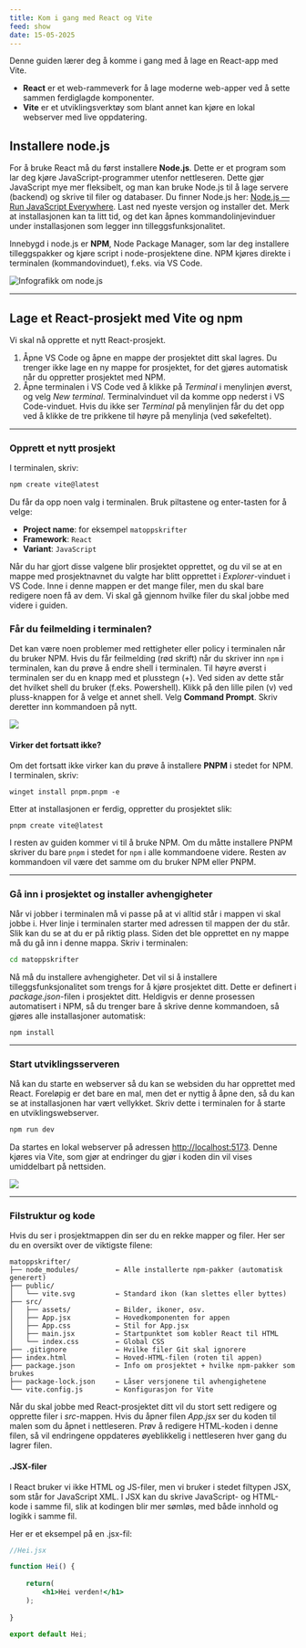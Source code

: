 ```yaml
---
title: Kom i gang med React og Vite
feed: show
date: 15-05-2025
---
```



Denne guiden lærer deg å komme i gang med å lage en React-app med Vite.

* **React** er et web-rammeverk for å lage moderne web-apper ved å sette sammen ferdiglagde komponenter.
* **Vite** er et utviklingsverktøy som blant annet kan kjøre en lokal webserver med live oppdatering.

## Installere node.js
For å bruke React må du først installere **Node.js**. Dette er et program som lar deg kjøre JavaScript-programmer utenfor nettleseren. Dette gjør JavaScript mye mer fleksibelt, og man kan bruke Node.js til å lage servere (backend) og skrive til filer og databaser. Du finner Node.js her: [Node.js — Run JavaScript Everywhere](https://nodejs.org/en). Last ned nyeste versjon og installer det. Merk at installasjonen kan ta litt tid, og det kan åpnes kommandolinjevinduer under installasjonen som legger inn tilleggsfunksjonalitet.

Innebygd i node.js er **NPM**, Node Package Manager, som lar deg installere tilleggspakker og kjøre script i node-prosjektene dine. NPM kjøres direkte i terminalen (kommandovinduet), f.eks. via VS Code.

![Infografikk om node.js](/assets/img/react/npm-infographic.png)


---

## Lage et React-prosjekt med Vite og npm

Vi skal nå opprette et nytt React-prosjekt. 
1. Åpne VS Code og åpne en mappe der prosjektet ditt skal lagres. Du trenger ikke lage en ny mappe for prosjektet, for det gjøres automatisk når du oppretter prosjektet med NPM. 
2. Åpne terminalen i VS Code ved å klikke på *Terminal* i menylinjen øverst, og velg *New terminal*. Terminalvinduet vil da komme opp nederst i VS Code-vinduet. Hvis du ikke ser *Terminal* på menylinjen får du det opp ved å klikke de tre prikkene til høyre på menylinja (ved søkefeltet).

---
### Opprett et nytt prosjekt

I terminalen, skriv:

```bash
npm create vite@latest
```

Du får da opp noen valg i terminalen. Bruk piltastene og enter-tasten for å velge:

- **Project name**: for eksempel `matoppskrifter`
- **Framework**: `React`
- **Variant**: `JavaScript`

Når du har gjort disse valgene blir prosjektet opprettet, og du vil se at en mappe med prosjektnavnet du valgte har blitt opprettet i *Explorer*-vinduet i VS Code. Inne i denne mappen er det mange filer, men du skal bare redigere noen få av dem. Vi skal gå gjennom hvilke filer du skal jobbe med videre i guiden.

### Får du feilmelding i terminalen?
Det kan være noen problemer med rettigheter eller policy i terminalen når du bruker NPM. Hvis du får feilmelding (rød skrift) når du skriver inn `npm` i terminalen, kan du prøve å endre shell i terminalen. Til høyre øverst i terminalen ser du en knapp med et plusstegn (+). Ved siden av dette står det hvilket shell du bruker (f.eks. Powershell). Klikk på den lille pilen (v) ved pluss-knappen for å velge et annet shell. Velg **Command Prompt**. Skriv deretter inn kommandoen på nytt.

![](/assets/img/react/select-shell.png)

#### Virker det fortsatt ikke?
Om det fortsatt ikke virker kan du prøve å installere **PNPM** i stedet for NPM. I terminalen, skriv:

```shell
winget install pnpm.pnpm -e
```

Etter at installasjonen er ferdig, oppretter du prosjektet slik:

```shell
pnpm create vite@latest
```
I resten av guiden kommer vi til å bruke NPM. Om du måtte installere PNPM skriver du bare `pnpm` i stedet for `npm` i alle kommandoene videre. Resten av kommandoen vil være det samme om du bruker NPM eller PNPM.

---

### Gå inn i prosjektet og installer avhengigheter
Når vi jobber i terminalen må vi passe på at vi alltid står i mappen vi skal jobbe i. Hver linje i terminalen starter med adressen til mappen der du står. Slik kan du se at du er på riktig plass. Siden det ble opprettet en ny mappe må du gå inn i denne mappa. Skriv i terminalen:

```bash
cd matoppskrifter
```

Nå må du installere avhengigheter. Det vil si å installere tilleggsfunksjonalitet som trengs for å kjøre prosjektet ditt. Dette er definert i *package.json*-filen i prosjektet ditt. Heldigvis er denne prosessen automatisert i NPM, så du trenger bare å skrive denne kommandoen, så gjøres alle installasjoner automatisk:

```shell
npm install
```


---

### Start utviklingsserveren
Nå kan du starte en webserver så du kan se websiden du har opprettet med React. Foreløpig er det bare en mal, men det er nyttig å åpne den, så du kan se at installasjonen har vært vellykket. Skriv dette i terminalen for å starte en utviklingswebserver.

```bash
npm run dev
```

Da startes en lokal webserver på adressen [http://localhost:5173](http://localhost:5173/). Denne kjøres via Vite, som gjør at endringer du gjør i koden din vil vises umiddelbart på nettsiden.

![](/assets/img/react/vite-react-template.png)

---

### Filstruktur og kode

Hvis du ser i prosjektmappen din ser du en rekke mapper og filer. Her ser du en oversikt over de viktigste filene:

```pgsql
matoppskrifter/
├── node_modules/         ← Alle installerte npm-pakker (automatisk generert)
├── public/
│   └── vite.svg          ← Standard ikon (kan slettes eller byttes)
├── src/
│   ├── assets/           ← Bilder, ikoner, osv.
│   ├── App.jsx           ← Hovedkomponenten for appen
│   ├── App.css           ← Stil for App.jsx
│   ├── main.jsx          ← Startpunktet som kobler React til HTML
│   └── index.css         ← Global CSS
├── .gitignore            ← Hvilke filer Git skal ignorere
├── index.html            ← Hoved-HTML-filen (roten til appen)
├── package.json          ← Info om prosjektet + hvilke npm-pakker som brukes
├── package-lock.json     ← Låser versjonene til avhengighetene
└── vite.config.js        ← Konfigurasjon for Vite

```

Når du skal jobbe med React-prosjektet ditt vil du stort sett redigere og opprette filer i *src*-mappen. Hvis du åpner filen *App.jsx* ser du koden til malen som du åpnet i nettleseren. Prøv å redigere HTML-koden i denne filen, så vil endringene oppdateres øyeblikkelig i nettleseren hver gang du lagrer filen.

#### .JSX-filer

I React bruker vi ikke HTML og JS-filer, men vi bruker i stedet filtypen JSX, som står for JavaScript XML. I JSX kan du skrive JavaScript- og HTML-kode i samme fil, slik at kodingen blir mer sømløs, med både innhold og logikk i samme fil.

Her er et eksempel på en .jsx-fil:

```jsx
//Hei.jsx

function Hei() {
	
	return(
		<h1>Hei verden!</h1>
	);
	
}

export default Hei;
```
